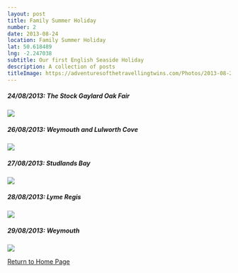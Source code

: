 ```yaml
---
layout: post
title: Family Summer Holiday 
number: 2
date: 2013-08-24
location: Family Summer Holiday
lat: 50.618489
lng: -2.247038
subtitle: Our first English Seaside Holiday
description: A collection of posts
titleImage: https://adventuresofthetravellingtwins.com/Photos/2013-08-28-LymeRegis/cover-min.JPG
---
```


<h5>24/08/2013: The Stock Gaylard Oak Fair</h5>
<a target="_blank" href="https://adventuresofthetravellingtwins.com/subposts/DorsetFair"><img src="https://adventuresofthetravellingtwins.com/Photos/2013-08-24-DorsetFair/cover-min.JPG" class="image3"></a>

<h5>26/08/2013: Weymouth and Lulworth Cove</h5>
<a target="_blank" href="https://adventuresofthetravellingtwins.com/subposts/LulworthCove"><img src="https://adventuresofthetravellingtwins.com/Photos/2013-08-26-LulworthCove/cover-min.JPG" class="image3"></a>

<h5>27/08/2013: Studlands Bay</h5>
<a target="_blank" href="https://adventuresofthetravellingtwins.com/subposts/Studlands"><img src="https://adventuresofthetravellingtwins.com/Photos/2013-08-27-Studland/cover-min.JPG" class="image3"></a>

<h5>28/08/2013: Lyme Regis</h5>
<a target="_blank" href="https://adventuresofthetravellingtwins.com/subposts/LymeRegis"><img src="https://adventuresofthetravellingtwins.com/Photos/2013-08-28-LymeRegis/cover-min.JPG" class="image3"></a>

<h5>29/08/2013: Weymouth</h5>
<a target="_blank" href="https://adventuresofthetravellingtwins.com/subposts/Weymouth"><img src="https://adventuresofthetravellingtwins.com/Photos/2013-08-29-Weymouth/cover-min.JPG" class="image3"></a>


<a href="https://adventuresofthetravellingtwins.com/">Return to Home Page</a>
